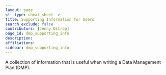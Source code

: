 ```yaml
---
layout: page
<!--type: cheat_sheet-->
title: Supporting Information for Users
search_exclude: false
contributors: [Jenny Ostrop]
page_id: dmp_supporting_info
description:
affiliations:
sidebar: dmp_supporting_info
---
```


A collection of information that is useful when writing a Data Management Plan (DMP).
